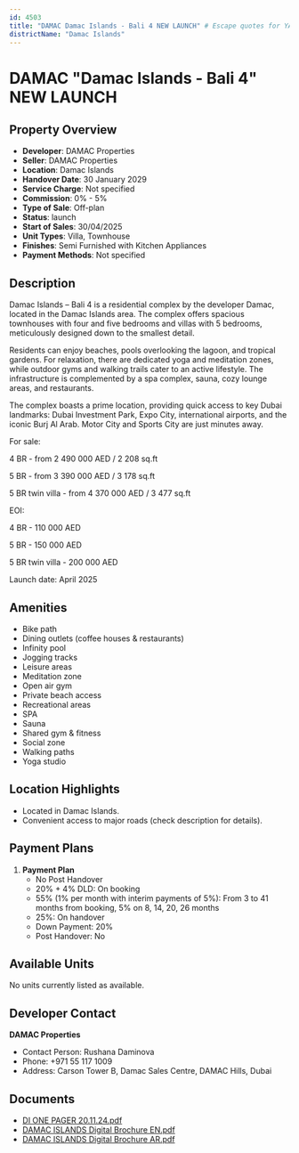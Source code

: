 ```yaml
---
id: 4503
title: "DAMAC Damac Islands - Bali 4 NEW LAUNCH" # Escape quotes for YAML string
districtName: "Damac Islands"
---
```


# DAMAC "Damac Islands - Bali 4" NEW LAUNCH

## Property Overview
- **Developer**: DAMAC Properties
- **Seller**: DAMAC Properties
- **Location**: Damac Islands
- **Handover Date**: 30 January 2029
- **Service Charge**: Not specified
- **Commission**: 0% - 5%
- **Type of Sale**: Off-plan
- **Status**: launch
- **Start of Sales**: 30/04/2025
- **Unit Types**: Villa, Townhouse
- **Finishes**: Semi Furnished with Kitchen Appliances
- **Payment Methods**: Not specified

## Description
Damac Islands – Bali 4 is a residential complex by the developer Damac, located in the Damac Islands area. The complex offers spacious townhouses with four and five bedrooms and villas with 5 bedrooms, meticulously designed down to the smallest detail.

Residents can enjoy beaches, pools overlooking the lagoon, and tropical gardens. For relaxation, there are dedicated yoga and meditation zones, while outdoor gyms and walking trails cater to an active lifestyle. The infrastructure is complemented by a spa complex, sauna, cozy lounge areas, and restaurants.

The complex boasts a prime location, providing quick access to key Dubai landmarks: Dubai Investment Park, Expo City, international airports, and the iconic Burj Al Arab. Motor City and Sports City are just minutes away.

For sale:

4 BR - from 2 490 000 AED / 2 208 sq.ft

5 BR - from 3 390 000 AED / 3 178 sq.ft

5 BR twin villa - from 4 370 000 AED / 3 477 sq.ft

EOI:

4 BR - 110 000 AED

5 BR - 150 000 AED

5 BR twin villa - 200 000 AED

Launch date: April 2025

## Amenities
- Bike path
- Dining outlets  (coffee houses & restaurants)
- Infinity pool
- Jogging tracks
- Leisure areas
- Meditation zone
- Open air gym
- Private beach access
- Recreational areas
- SPA
- Sauna
- Shared gym & fitness
- Social zone
- Walking paths
- Yoga studio

## Location Highlights
- Located in Damac Islands.
- Convenient access to major roads (check description for details).

## Payment Plans
1. **Payment Plan**
   - No Post Handover
   - 20% + 4% DLD: On booking
   - 55% (1% per month with interim payments of 5%): From 3 to 41 months from booking, 5% on 8, 14, 20, 26 months
   - 25%: On handover
   - Down Payment: 20%
   - Post Handover: No

## Available Units
No units currently listed as available.

## Developer Contact
**DAMAC Properties**
- Contact Person: Rushana Daminova
- Phone: +971 55 117 1009
- Address: Carson Tower B, Damac Sales Centre, DAMAC Hills, Dubai

## Documents
- [DI ONE PAGER 20.11.24.pdf](https://cdn.geniemap.net/2024/12/16/MuP9ZkIQKu8rffjcI3I7vVJJ0EHXxdcNG3ZTGJVD.pdf)
- [DAMAC ISLANDS Digital Brochure EN.pdf](https://cdn.geniemap.net/2024/12/11/V6I9tewuU0hmKAdFRNqDSuDPJfkRnSG6Sjs8EAGx.pdf)
- [DAMAC ISLANDS Digital Brochure AR.pdf](https://cdn.geniemap.net/2024/12/16/Eb8nZmlsmU32pI0CyGJba6CDlRep9NBhnUilPU7L.pdf)
